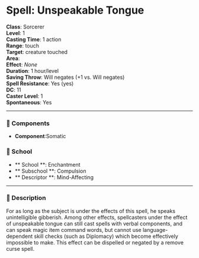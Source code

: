 
# Spell: Unspeakable Tongue
**Class**: Sorcerer  
**Level**: 1  
**Casting Time**: 1 action  
**Range**: touch  
**Target**: creature touched  
**Area**:   
**Effect**: _None_  
**Duration**: 1 hour/level  
**Saving Throw**: Will negates (+1 vs. Will negates)  
**Spell Resistance**: Yes (yes)  
**DC**: 11  
**Caster Level**: 1  
**Spontaneous**: Yes

---

### 🔮 Components
- **Component**:Somatic

### 🏫 School
- ** School **: Enchantment
- ** Subschool **: Compulsion
- ** Descriptor **: Mind-Affecting
---

### 📜 Description
For as long as the subject is under the effects of this spell, he speaks unintelligible gibberish. Among other effects, spellcasters under the effect of unspeakable tongue can still cast spells with verbal components, and can speak magic item command words, but cannot use language-dependent skill checks (such as Diplomacy) which become effectively impossible to make. This effect can be dispelled or negated by a remove curse spell.
